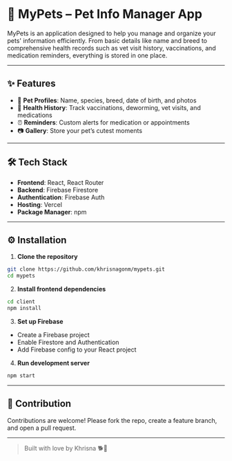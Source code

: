 
# 🐾 MyPets – Pet Info Manager App

MyPets is an application designed to help you manage and organize your pets' information efficiently. From basic details like name and breed to comprehensive health records such as vet visit history, vaccinations, and medication reminders, everything is stored in one place.

---

## ✨ Features

- 🐶 **Pet Profiles**: Name, species, breed, date of birth, and photos
- 💉 **Health History**: Track vaccinations, deworming, vet visits, and medications
- ⏰ **Reminders**: Custom alerts for medication or appointments
- 📷 **Gallery**: Store your pet’s cutest moments

---

## 🛠️ Tech Stack

- **Frontend**: React, React Router
- **Backend**: Firebase Firestore
- **Authentication**: Firebase Auth 
- **Hosting**: Vercel
- **Package Manager**: npm

---

## ⚙️ Installation

1. **Clone the repository**
```bash
git clone https://github.com/khrisnagonm/mypets.git
cd mypets
```

2. **Install frontend dependencies**
```bash
cd client
npm install
```

3. **Set up Firebase**
- Create a Firebase project
- Enable Firestore and Authentication
- Add Firebase config to your React project

4. **Run development server**
```bash
npm start
```

---

## 🤝 Contribution

Contributions are welcome! Please fork the repo, create a feature branch, and open a pull request.

---

> Built with love by Khrisna 🐕🐾
